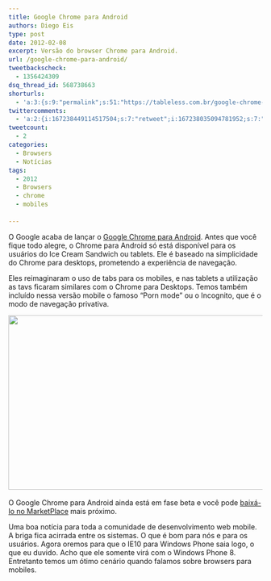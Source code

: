 ```yaml
---
title: Google Chrome para Android
authors: Diego Eis
type: post
date: 2012-02-08
excerpt: Versão do browser Chrome para Android.
url: /google-chrome-para-android/
tweetbackscheck:
  - 1356424309
dsq_thread_id: 568738663
shorturls:
  - 'a:3:{s:9:"permalink";s:51:"https://tableless.com.br/google-chrome-para-android/";s:7:"tinyurl";s:26:"https://tinyurl.com/7jccyz7";s:4:"isgd";s:19:"https://is.gd/z6EQHM";}'
twittercomments:
  - 'a:2:{i:167238449114517504;s:7:"retweet";i:167238035094781952;s:7:"retweet";}'
tweetcount:
  - 2
categories:
  - Browsers
  - Notícias
tags:
  - 2012
  - Browsers
  - chrome
  - mobiles

---
```

O Google acaba de lançar o [Google Chrome para Android][1]. Antes que você fique todo alegre, o Chrome para Android só está disponível para os usuários do Ice Cream Sandwich ou tablets. Ele é baseado na simplicidade do Chrome para desktops, prometendo a experiência de navegação. 

Eles reimaginaram o uso de tabs para os mobiles, e nas tablets a utilização as tavs ficaram similares com o Chrome para Desktops. Temos também incluído nessa versão mobile o famoso &#8220;Porn mode&#8221; ou o Incognito, que é o modo de navegação privativa.

[<img src="https://raw.githubusercontent.com/diegoeis/tableless-static-images/master/2012/02/Tablet-phone-YT-G-Maps.png" alt="" title="Tablet-phone-YT-G-Maps" width="720" height="346" class="alignnone size-full wp-image-5474" srcset="uploads/2012/02/Tablet-phone-YT-G-Maps.png 1249w, uploads/2012/02/Tablet-phone-YT-G-Maps-300x144.png 300w, uploads/2012/02/Tablet-phone-YT-G-Maps-1024x491.png 1024w" sizes="(max-width: 720px) 100vw, 720px" />][2]

O Google Chrome para Android ainda está em fase beta e você pode [baixá-lo no MarketPlace][3] mais próximo.

Uma boa notícia para toda a comunidade de desenvolvimento web mobile. A briga fica acirrada entre os sistemas. O que é bom para nós e para os usuários. Agora oremos para que o IE10 para Windows Phone saia logo, o que eu duvido. Acho que ele somente virá com o Windows Phone 8. Entretanto temos um ótimo cenário quando falamos sobre browsers para mobiles.

 [1]: https://chrome.blogspot.com/2012/02/introducing-chrome-for-android.html
 [2]: https://raw.githubusercontent.com/diegoeis/tableless-static-images/master/2012/02/Tablet-phone-YT-G-Maps.png
 [3]: https://market.android.com/details?id=com.android.chrome